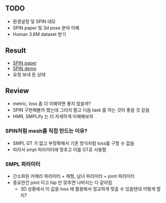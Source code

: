 ## TODO
- 환경설정 및 SPIN 데모
- SPIN paper 및 3d pose 분야 이해
- Human 3.6M dataset 받기

## Result
- [SPIN paper]()
- [SPIN demo](https://github.com/TheStarkor/CS409-meeting/blob/master/docs/run_SPIN.md)
- 요청 보내 둔 상태

## Review
- metric, loss 좀 더 이해하면 좋지 않을까?
- SPIN 구현해볼까 했는데 그러지 말고 다음 task 를 하는 것이 좋을 것 같음
- HMR, SMPLify 는 더 자세하게 이해해보자

### SPIN처럼 mesh를 직접 만드는 이유?
- SMPL GT 가 없고 부정확해서 기존 방식처럼 loss를 구할 수 없음
- 따라서 smpl 파라미터에 맞추고 이를 GT로 사용함

### SMPL 파라미터
- 간소화된 카메라 파라미터 + 체형, 남녀 파라미터 + joint 파라미터
- 중요한건 joint 이고 hip 만 맞추면 나머지는 다 같아짐
    - 3D 상황에서 이 값을 loss 에 활용해서 정교하게 맞출 수 있을텐데 어떻게 할지?
